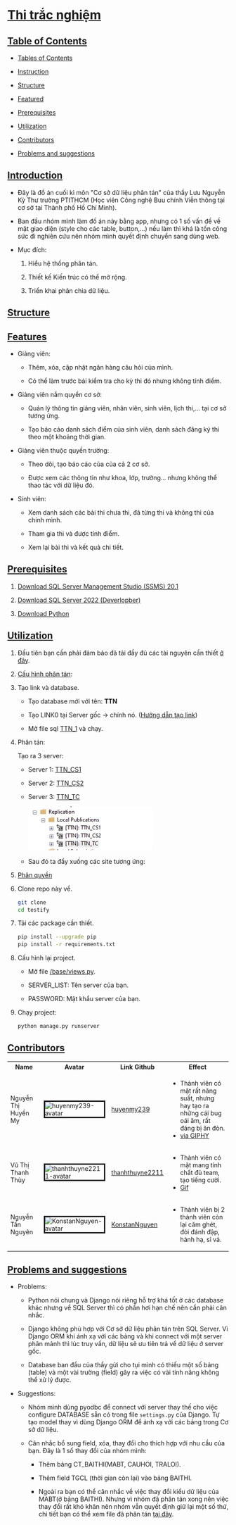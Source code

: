 # [Thi trắc nghiệm](#ecommerce-shop) <a id="ecommerce-shop"></a>

## [Table of Contents](#table-of-contents) <a id="table-of-contents"></a>

- [Tables of Contents](#table-of-contents)

- [Instruction](#introduction)

- [Structure](#structure)

- [Featured](#feature)

- [Prerequisites](#prerequisites)

- [Utilization](#utilization)

- [Contributors](#contributors)

- [Problems and suggestions](#problems-and-suggestions)

## [Introduction](#introduction) <a id="introduction"></a>

- Đây là đồ án cuối kì môn "Cơ sở dữ liệu phân tán" của thầy Lưu Nguyễn Kỳ Thư trường PTITHCM (Học viên Công nghệ Buu chính Viễn thông tại cơ sở tại Thành phố Hồ Chí Minh).

- Ban đầu nhóm mình làm đồ án này bằng app, nhưng có 1 số vấn đề về mặt giao diện (style cho các table, button,...) nếu làm thì khá là tốn công sức đi nghiên cứu nên nhóm mình quyết định chuyển sang dùng web.

- Mục đích:

	1. Hiểu hệ thống phân tán.
	
	2. Thiết kế Kiến trúc có thể mở rộng.
	
	3. Triển khai phân chia dữ liệu.
	

## [Structure](#structure) <a id="structure"></a>

    

## [Features](#feature) <a id="feature"></a>

- Giảng viên:

	- Thêm, xóa, cập nhật ngân hàng câu hỏi của mình.
	
	- Có thể làm trước bài kiểm tra cho kỳ thi đó nhưng không tính điểm.

- Giảng viên nắm quyền cơ sở:

	- Quản lý thông tin giảng viên, nhân viên, sinh viên, lịch thi,... tại cơ sở tương ứng.
	
	- Tạo báo cáo danh sách điểm của sinh viên, danh sách đăng ký thi theo một khoảng thời gian.
	
- Giảng viên thuộc quyền trường:

	- Theo dõi, tạo báo cáo của của cả 2 cơ sở.
	
	- Được xem các thông tin như khoa, lớp, trường... nhưng không thể thao tác với dữ liệu đó.

- Sinh viên:

	- Xem danh sách các bài thi chưa thi, đã từng thi và không thi của chính mình.
	
	- Tham gia thi và được tính điểm.
	
	- Xem lại bài thi và kết quả chi tiết.

## [Prerequisites](#prerequisites) <a id="prerequisites"></a>

1. [Download SQL Server Management Studio (SSMS) 20.1](https://aka.ms/ssmsfullsetup)

2. [Download SQL Server 2022 (Deverlopber)](https://go.microsoft.com/fwlink/p/?linkid=2215158&clcid=0x409&culture=en-us&country=us)

3. [Download Python](https://www.python.org/downloads/)

## [Utilization](#utilization) <a id="utilization"></a>

1. Đầu tiên bạn cần phải đảm bảo đã tải đầy đủ các tài nguyên cần thiết [ở đây](#prerequisites).

2. [Cấu hình phân tán](./doc/Configure-Distribution/README.md):

3. Tạo link và database.

    - Tạo database mới với tên: **TTN**

    - Tạo LINK0 tại Server gốc -> chính nó. ([Hướng dẫn tạo link](./doc/Create-Linked-Servers/README.md))

    - Mở file sql [TTN_1](./TTN_1.sql) và chạy.

4. Phân tán: 

    Tạo ra 3 server:

    - Server 1: [TTN_CS1](./doc/Create-new-Publication/README-TTN-CS1.md)

    - Server 2: [TTN_CS2](./doc/Create-new-Publication/README-TTN-CS2.md)

    - Server 3: [TTN_TC](./doc/Create-new-Publication/README-TTN-TC.md)

        ![List of publications](./imgs/Publications.png)

    - Sau đó ta đẩy xuống các site tương ứng: 

5. [Phân quyền](./doc/Authorize/README.md)

6. Clone repo này về.

    ```bash
    git clone 
    cd testify
    ```

7. Tải các package cần thiết.

    ```bash
    pip install --upgrade pip
    pip install -r requirements.txt
    ```

8. Cấu hình lại project.

    - Mở file [/base/views.py](./base/views.py).

    - SERVER_LIST: Tên server của bạn.

    - PASSWORD: Mật khẩu server của bạn.

9. Chạy project:

    ```bash
    python manage.py runserver
    ```

## [Contributors](#contributors) <a id="contributors"></a>

<table>
    <tr>
        <th>Name</th>
        <th>Avatar</th>
        <th>Link Github</th>
        <th>Effect</th>
    </tr>
    <tr>
        <td>Nguyễn Thị Huyền My</td>
        <td><img title="huyenmy239-avatar" style="width:30pt; height: auto; align:center; border:solid" src="https://avatars.githubusercontent.com/u/92309591?v=4"/></td>
        <td><a href="https://github.com/huyenmy239">huyenmy239</a></td>
        <td>
            <ul>
                <li>Thành viên có mặt rất năng suất, nhưng hay tạo ra những cái bug oái ăm, rất đáng bị ăn đòn.</li>
                <li><a href="https://giphy.com/gifs/morning-monday-zzz-gePUWJ4AXHu92">via GIPHY</a></li>
            </ul>
        </td>
    </tr>
    <tr>
        <td>Vũ Thị Thanh Thùy</td>
        <td><img title="thanhthuyne2211-avatar" style="width:30pt; height: auto; align:center; border:solid" src="https://avatars.githubusercontent.com/u/120545208?v=4"/></td>
        <td><a href="https://github.com/thanhthuyne2211">thanhthuyne2211</a></td>
        <td>
            <ul>
                <li>Thành viên có mặt mang tính chất đủ team, tạo tiếng cười.</li>
                <li><a href="https://giphy.com/gifs/tongue-goodnight-sJWNLTclcvVmw">Gif</a></li>
            </ul>
        </td>
    </tr>
    <tr>
        <td>Nguyễn Tấn Nguyên</td>
        <td><img title="KonstanNguyen-avatar" style="width:30pt; height: auto; align:center; border:solid" src="https://avatars.githubusercontent.com/u/106095525?v=4"/></td>
        <td><a href="https://github.com/KonstanNguyen">KonstanNguyen</a></td>
        <td>
            <ul>
                <li>Thành viên bị 2 thành viên còn lại căm ghét, đòi đánh đập, hành hạ, sỉ vả.</li>
            </ul>
        </td>
    </tr>
</table>

## [Problems and suggestions](#problems-and-suggestions) <a id="problems-and-suggestions"></a>

- Problems:

	- Python nói chung và Django nói riêng hỗ trợ khá tốt ở các database khác nhưng về SQL Server thì có phần hơi hạn chế nên cần phải cân nhắc.
	
	- Django không phù hợp với Cơ sở dữ liệu phân tán trên SQL Server. Vì Django ORM khi ánh xạ với các bảng và khi connect với một server phân mảnh
	thì lúc truy vấn, dữ liệu sẽ ưu tiên trả về dữ liệu ở server gốc.
	
	- Database ban đầu của thầy gửi cho tụi mình có thiếu một số bảng (table) và một vài trường (field) gây ra việc có vài tính năng không thể xử lý được.
	
- Suggestions:

	- Nhóm mình dùng pyodbc để connect với server thay thế cho việc configure DATABASE sẵn có trong file `settings.py` của Django. Tự tạo model thay vì dùng
	Django ORM để ánh xạ với các bảng trong Cơ sở dữ liệu.
	
	- Cân nhắc bổ sung field, xóa, thay đổi cho thích hợp với nhu cầu của bạn. Đây là 1 số thay đổi của nhóm mình:
	
		- Thêm bảng CT_BAITHI(MABT, CAUHOI, TRALOI).
		
		- Thêm field TGCL (thời gian còn lại) vào bảng BAITHI.
		
		- Ngoài ra bạn có thể cân nhắc về việc thay đổi kiểu dữ liệu của MABT(ở bảng BAITHI). Nhưng vì nhóm đã phân tán xong
		nên việc thay đổi rất khó khăn nên nhóm vẫn quyết định giữ lại một số thứ, chi tiết bạn có thể xem file đã phân tán [tại đây]().
		